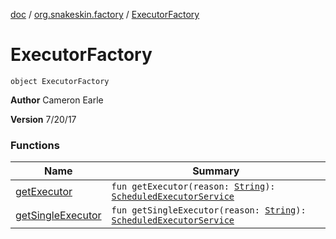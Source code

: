 [doc](../../index.md) / [org.snakeskin.factory](../index.md) / [ExecutorFactory](./index.md)

# ExecutorFactory

`object ExecutorFactory`

**Author**
Cameron Earle

**Version**
7/20/17

### Functions

| Name | Summary |
|---|---|
| [getExecutor](get-executor.md) | `fun getExecutor(reason: `[`String`](https://kotlinlang.org/api/latest/jvm/stdlib/kotlin/-string/index.html)`): `[`ScheduledExecutorService`](http://docs.oracle.com/javase/6/docs/api/java/util/concurrent/ScheduledExecutorService.html) |
| [getSingleExecutor](get-single-executor.md) | `fun getSingleExecutor(reason: `[`String`](https://kotlinlang.org/api/latest/jvm/stdlib/kotlin/-string/index.html)`): `[`ScheduledExecutorService`](http://docs.oracle.com/javase/6/docs/api/java/util/concurrent/ScheduledExecutorService.html) |
